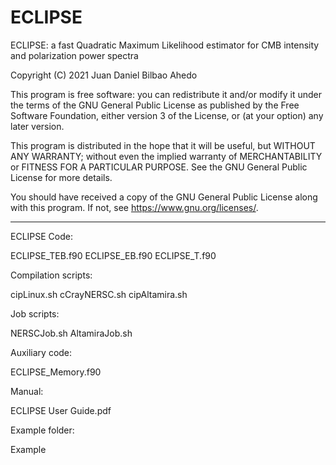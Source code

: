 # ECLIPSE

 ECLIPSE: a fast Quadratic Maximum Likelihood estimator for CMB
          intensity and polarization power spectra

 Copyright (C) 2021      Juan Daniel Bilbao Ahedo


 This program is free software: you can redistribute it and/or modify
 it under the terms of the GNU General Public License as published by
 the Free Software Foundation, either version 3 of the License, or
 (at your option) any later version.

 This program is distributed in the hope that it will be useful,
 but WITHOUT ANY WARRANTY; without even the implied warranty of
 MERCHANTABILITY or FITNESS FOR A PARTICULAR PURPOSE.  See the
 GNU General Public License for more details.

 You should have received a copy of the GNU General Public License
 along with this program.  If not, see <https://www.gnu.org/licenses/>.

--------------------------------------------------------------------------------

ECLIPSE Code:

ECLIPSE_TEB.f90
ECLIPSE_EB.f90
ECLIPSE_T.f90

Compilation scripts:

cipLinux.sh
cCrayNERSC.sh
cipAltamira.sh

Job scripts:

NERSCJob.sh
AltamiraJob.sh

Auxiliary code:

ECLIPSE_Memory.f90

Manual:

ECLIPSE User Guide.pdf

Example folder:

Example




